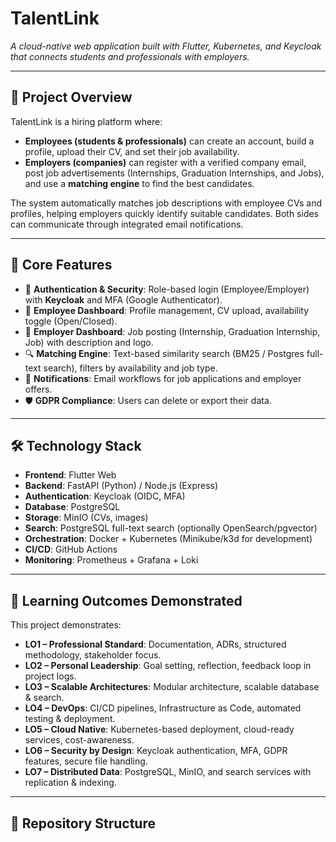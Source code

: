 # TalentLink  
*A cloud-native web application built with Flutter, Kubernetes, and Keycloak that connects students and professionals with employers.*

---

## 📌 Project Overview  
TalentLink is a hiring platform where:  
- **Employees (students & professionals)** can create an account, build a profile, upload their CV, and set their job availability.  
- **Employers (companies)** can register with a verified company email, post job advertisements (Internships, Graduation Internships, and Jobs), and use a **matching engine** to find the best candidates.  

The system automatically matches job descriptions with employee CVs and profiles, helping employers quickly identify suitable candidates. Both sides can communicate through integrated email notifications.  

---

## 🚀 Core Features  
- 🔑 **Authentication & Security**: Role-based login (Employee/Employer) with **Keycloak** and MFA (Google Authenticator).  
- 👤 **Employee Dashboard**: Profile management, CV upload, availability toggle (Open/Closed).  
- 🏢 **Employer Dashboard**: Job posting (Internship, Graduation Internship, Job) with description and logo.  
- 🔍 **Matching Engine**: Text-based similarity search (BM25 / Postgres full-text search), filters by availability and job type.  
- 📧 **Notifications**: Email workflows for job applications and employer offers.  
- 🛡 **GDPR Compliance**: Users can delete or export their data.  

---

## 🛠️ Technology Stack  
- **Frontend**: Flutter Web  
- **Backend**: FastAPI (Python) / Node.js (Express)  
- **Authentication**: Keycloak (OIDC, MFA)  
- **Database**: PostgreSQL  
- **Storage**: MinIO (CVs, images)  
- **Search**: PostgreSQL full-text search (optionally OpenSearch/pgvector)  
- **Orchestration**: Docker + Kubernetes (Minikube/k3d for development)  
- **CI/CD**: GitHub Actions  
- **Monitoring**: Prometheus + Grafana + Loki  

---

## 🎯 Learning Outcomes Demonstrated  
This project demonstrates:  
- **LO1 – Professional Standard**: Documentation, ADRs, structured methodology, stakeholder focus.  
- **LO2 – Personal Leadership**: Goal setting, reflection, feedback loop in project logs.  
- **LO3 – Scalable Architectures**: Modular architecture, scalable database & search.  
- **LO4 – DevOps**: CI/CD pipelines, Infrastructure as Code, automated testing & deployment.  
- **LO5 – Cloud Native**: Kubernetes-based deployment, cloud-ready services, cost-awareness.  
- **LO6 – Security by Design**: Keycloak authentication, MFA, GDPR features, secure file handling.  
- **LO7 – Distributed Data**: PostgreSQL, MinIO, and search services with replication & indexing.  

---

## 📂 Repository Structure  
